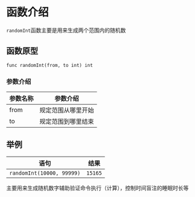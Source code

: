 # 函数介绍

`randomInt`函数主要是用来生成两个范围内的随机数

## 函数原型

`func randomInt(from, to int) int`

### 参数介绍

| 参数名称 | 参数介绍      |
|------|-----------|
| from | 规定范围从哪里开始 |
| to   | 规定范围到哪里结束 |

## 举例

| 语句                        | 结果      |
|---------------------------|---------|
| `randomInt(10000, 99999)` | `15165` |

主要用来生成随机数字辅助验证命令执行（计算），控制时间盲注的睡眠时长等
